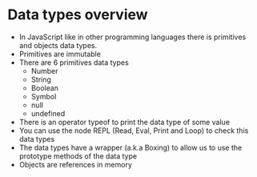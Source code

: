 # Data types overview

* In JavaScript like in other programming languages there is primitives and objects data types.
* Primitives are immutable
* There are 6 primitives data types
    * Number
    * String
    * Boolean
    * Symbol
    * null
    * undefined
* There is an operator typeof to print the data type of some value
* You can use the node REPL (Read, Eval, Print and Loop) to check this data types
* The data types have a wrapper (a.k.a Boxing) to allow us to use the prototype methods of the data type
* Objects are references in memory
